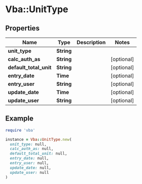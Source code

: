 # Vba::UnitType

## Properties

| Name | Type | Description | Notes |
| ---- | ---- | ----------- | ----- |
| **unit_type** | **String** |  |  |
| **calc_auth_as** | **String** |  | [optional] |
| **default_total_unit** | **String** |  | [optional] |
| **entry_date** | **Time** |  | [optional] |
| **entry_user** | **String** |  | [optional] |
| **update_date** | **Time** |  | [optional] |
| **update_user** | **String** |  | [optional] |

## Example

```ruby
require 'vba'

instance = Vba::UnitType.new(
  unit_type: null,
  calc_auth_as: null,
  default_total_unit: null,
  entry_date: null,
  entry_user: null,
  update_date: null,
  update_user: null
)
```

